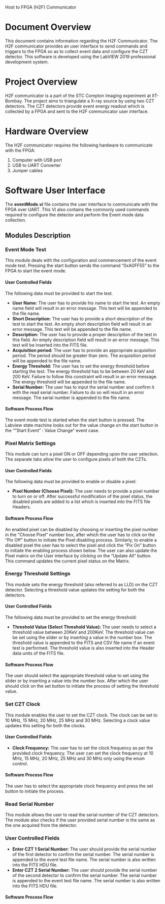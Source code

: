 
Host to FPGA (H2F) Communicator
# Document Overview
This document contains information regarding the H2F Communicator. The H2F communicator provides an user interface to send commands and triggers to the FPGA so as to collect event data and configure the CZT detector. This software is developed using the LabVIEW 2019 professional development system.
# Project Overview
H2F communicator is a part of the STC Compton Imaging experiment at IIT-Bombay. The project aims to triangulate a X-ray source by using two CZT detectors. The CZT detectors provide event energy readout which is collected by a FPGA and sent to the H2F communicator user interface.
# Hardware Overview
The H2F communicator requires the following hardware to communicate with the FPGA:
1. Computer with USB port
2. USB to UART Converter
3. Jumper cables
# Software User Interface 
The **eventMode.vi** file contains the user interface to communicate with the FPGA over UART. This VI also contains the commonly used commands required to configure the detector and perform the Event mode data collection.

## Modules Description
### Event Mode Test
This module deals with the configuration and commencement of the event mode test. Pressing the start button sends the command “0xA0FF55” to the FPGA to start the event mode. 

#### User Controlled Fields
The following data must be provided to start the test.

- **User Name:** The user has to provide his name to start the test. An empty name field will result in an error message. This text will be appended to the file name.
- **Short Description:** The user has to provide a short description of the test to start the test. An empty short description field will result in an error message. This text will be appended to the file name.
- **Description:** The user has to provide a proper description of the test in this field. An empty description field will result in an error message. This text will be inserted into the FITS file.
- **Acquisition period:** The user has to provide an appropriate acquisition period. The period should be greater than zero. The acquisition period will be appended to the file name.
- **Energy Threshold:** The user has to set the energy threshold before starting the test. The energy threshold has to be between 20 KeV and 200 KeV. Failure to follow this constraint will result in an error message. The energy threshold will be appended to the file name.
- **Serial Number:** The user has to input the serial number and confirm it with the read serial number. Failure to do so will result in an error message. The serial number is appended to the file name.
#### Software Process Flow
The event mode test is started when the start button is pressed. The Labview state machine looks out for the value change on the start button in the ““Start Event” : Value Change” event case. 

### Pixel Matrix Settings
This module can turn a pixel ON or OFF depending upon the user selection. The separate tabs allow the user to configure pixels of both the CZTs.

#### User Controlled Fields
The following data must be provided to enable or disable a pixel:

- **Pixel Number (Choose Pixel):** The user needs to provide a pixel number to turn on or off. After successful modification of the pixel status, the disabled pixels are added to a list which is inserted into the FITS file Headers.
#### Software Process Flow
An enabled pixel can be disabled by choosing or inserting the pixel number in the “Choose Pixel” number box, after which the user has to click on the “Pix Off” button to initiate the Pixel disabling process. Similarly, to enable a disabled pixel the user has to select the pixel and click the “Pix On” button to initiate the enabling process shown below. The user can also update the Pixel matrix on the User interface by clicking on the “Update All” button. This command updates the current pixel status on the Matrix.


### Energy Threshold Settings
This module sets the energy threshold (also referred to as LLD) on the CZT detector. Selecting a threshold value updates the setting for both the detectors.



#### User Controlled Fields
The following data must be provided to set the energy threshold:

- **Threshold Value (Select Threshold Value):** The user needs to select a threshold value between 20KeV and 200KeV. The threshold value can be set using the slider or by inserting a value in the number box. The threshold value is appended to the FITS and CSV file name if an event test is performed. The threshold value is also inserted into the Header data units of the FITS file.
#### Software Process Flow
The user should select the appropriate threshold value to set using the slider or by inserting a value into the number box. After which the user should click on the set button to initiate the process of setting the threshold value.

### Set CZT Clock
This module enables the user to set the CZT clock. The clock can be set to 10 MHz, 15 MHz, 20 MHz, 25 MHz and 30 MHz. Selecting a clock value updates this setting for both the clocks.

#### User Controlled Fields
- **Clock Frequency:** The user has to set the clock frequency as per the provided clock frequency. The user can set the clock frequency at 10 MHz, 15 MHz, 20 MHz, 25 MHz and 30 MHz only using the enum control. 
#### Software Process Flow
The user has to select the appropriate clock frequency and press the set button to initiate the process.

### Read Serial Number
This module allows the user to read the serial number of the CZT detectors. The module also checks if the user provided serial number is the same as the one acquired from the detector.

### User Controlled Fields
- **Enter CZT 1 Serial Number:** The user should provide the serial number of the first detector to confirm the serial number. The serial number is appended to the event test file name. The serial number is also written into the FITS HDU file.
- **Enter CZT 2 Serial Number:** The user should provide the serial number of the second detector to confirm the serial number. The serial number is appended to the event test file name. The serial number is also written into the FITS HDU file.
#### Software Process Flow


